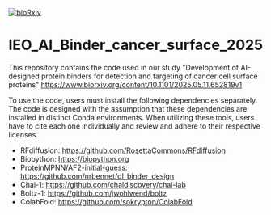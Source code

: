 [![bioRxiv](https://img.shields.io/badge/bioRxiv-Preprint-orange)]([https://www.biorxiv.org/content/10.1101/2024.01.01.123456v1](https://www.biorxiv.org/content/10.1101/2025.05.11.652819v1))


# IEO_AI_Binder_cancer_surface_2025
This repository contains the code used in our study "Development of AI-designed protein binders for detection and targeting of cancer cell surface proteins"
https://www.biorxiv.org/content/10.1101/2025.05.11.652819v1

To use the code, users must install the following dependencies separately. The code is designed with the assumption that these dependencies are installed in distinct Conda environments. When utilizing these tools, users have to cite each one individually and review and adhere to their respective licenses.

- RFdiffusion: https://github.com/RosettaCommons/RFdiffusion
- Biopython: https://biopython.org
- ProteinMPNN/AF2-initial-guess: https://github.com/nrbennet/dl_binder_design
- Chai-1: https://github.com/chaidiscovery/chai-lab
- Boltz-1: https://github.com/jwohlwend/boltz
- ColabFold: https://github.com/sokrypton/ColabFold
